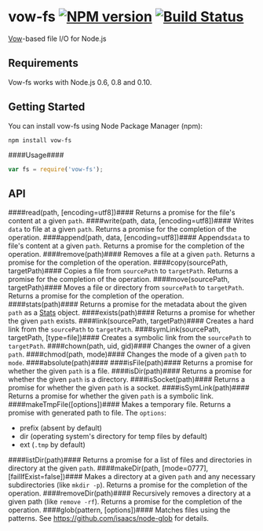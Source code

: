vow-fs [![NPM version](https://badge.fury.io/js/vow-fs.png)](http://badge.fury.io/js/vow-fs) [![Build Status](https://secure.travis-ci.org/dfilatov/vow-fs.png)](http://travis-ci.org/dfilatov/vow-fs)
======

[Vow](https://github.com/dfilatov/vow)-based file I/O for Node.js

Requirements
------------
Vow-fs works with Node.js 0.6, 0.8 and 0.10.

Getting Started
---------------
You can install vow-fs using Node Package Manager (npm):

    npm install vow-fs

####Usage####
````javascript
var fs = require('vow-fs');
````

API
---
####read(path, [encoding=utf8])####
Returns a promise for the file's content at a given ````path````.
####write(path, data, [encoding=utf8])####
Writes ````data```` to file at a given ````path````. Returns a promise for the completion of the operation.
####append(path, data, [encoding=utf8])####
Appends````data```` to file's content at a given ````path````. Returns a promise for the completion of the operation.
####remove(path)####
Removes a file at a given ````path````. Returns a promise for the completion of the operation.
####copy(sourcePath, targetPath)####
Copies a file from ````sourcePath```` to ````targetPath````. Returns a promise for the completion of the operation.
####move(sourcePath, targetPath)####
Moves a file or directory from ````sourcePath```` to ````targetPath````. Returns a promise for the completion of the operation.
####stats(path)####
Returns a promise for the metadata about the given ````path```` as a [Stats](http://nodejs.org/api/fs.html#fs_class_fs_stats) object.
####exists(path)####
Returns a promise for whether the given ````path```` exists.
####link(sourcePath, targetPath)####
Creates a hard link from the ````sourcePath```` to ````targetPath````.
####symLink(sourcePath, targetPath, [type=file])####
Creates a symbolic link from the ````sourcePath```` to ````targetPath````.
####chown(path, uid, gid)####
Changes the owner of a given ````path````.
####chmod(path, mode)####
Changes the mode of a given ````path```` to ````mode````.
####absolute(path)####
####isFile(path)####
Returns a promise for whether the given ````path```` is a file.
####isDir(path)####
Returns a promise for whether the given ````path```` is a directory.
####isSocket(path)####
Returns a promise for whether the given ````path```` is a socket.
####isSymLink(path)####
Returns a promise for whether the given ````path```` is a symbolic link.
####makeTmpFile([options])####
Makes a temporary file. Returns a promise with generated path to file.
The ````options````:
  * prefix (absent by default)
  * dir (operating system's directory for temp files by default)
  * ext (````.tmp```` by default)

####listDir(path)####
Returns a promise for a list of files and directories in directory at the given ````path````.
####makeDir(path, [mode=0777], [failIfExist=false])####
Makes a directory at a given ````path```` and any necessary subdirectories (like ````mkdir -p````). Returns a promise for the completion of the operation.
####removeDir(path)####
Recursively removes a directory at a given path (like ````remove -rf````). Returns a promise for the completion of the operation.
####glob(pattern, [options])####
Matches files using the patterns. See https://github.com/isaacs/node-glob for details.
